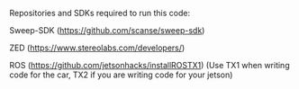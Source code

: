 Repositories and SDKs required to run this code:

  Sweep-SDK (https://github.com/scanse/sweep-sdk)
  
  ZED (https://www.stereolabs.com/developers/)
  
  ROS (https://github.com/jetsonhacks/installROSTX1) (Use TX1 when writing code for the car, TX2 if you are writing code for your jetson)

